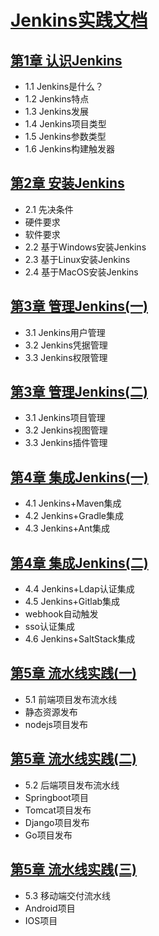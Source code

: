 # [Jenkins实践文档]()

## [第1章 认识Jenkins](chapter/第一章-认识Jenkins.md)

- 1.1  Jenkins是什么？
- 1.2  Jenkins特点
- 1.3  Jenkins发展
- 1.4  Jenkins项目类型
- 1.5  Jenkins参数类型
- 1.6  Jenkins构建触发器

## [第2章 安装Jenkins](chapter/第二章-安装Jenkins.md)

- 2.1  先决条件
 -  硬件要求
 -  软件要求
- 2.2  基于Windows安装Jenkins
- 2.3  基于Linux安装Jenkins
- 2.4  基于MacOS安装Jenkins

## [第3章 管理Jenkins(一)](chapter/第三章-管理Jenkins(一).md)
- 3.1  Jenkins用户管理
- 3.2  Jenkins凭据管理
- 3.3  Jenkins权限管理

## [第3章 管理Jenkins(二)](chapter/第三章-管理Jenkins(二).md)
- 3.1  Jenkins项目管理
- 3.2  Jenkins视图管理
- 3.3  Jenkins插件管理

## [第4章 集成Jenkins(一)](chapter/第三章-管理Jenkins(一).md)
- 4.1  Jenkins+Maven集成
- 4.2  Jenkins+Gradle集成
- 4.3  Jenkins+Ant集成

## [第4章 集成Jenkins(二)](chapter/第三章-管理Jenkins(二).md)
- 4.4  Jenkins+Ldap认证集成
- 4.5  Jenkins+Gitlab集成
 -  webhook自动触发
 -  sso认证集成
- 4.6 Jenkins+SaltStack集成

## [第5章 流水线实践(一)](chapter/第三章-管理Jenkins(二).md)

- 5.1 前端项目发布流水线
 - 静态资源发布
 - nodejs项目发布

## [第5章 流水线实践(二)](chapter/第三章-管理Jenkins(二).md)
- 5.2 后端项目发布流水线
 - Springboot项目
 - Tomcat项目发布
 - Django项目发布
 - Go项目发布
 
## [第5章 流水线实践(三)](chapter/第三章-管理Jenkins(二).md)
- 5.3 移动端交付流水线
 -  Android项目
 -  IOS项目
